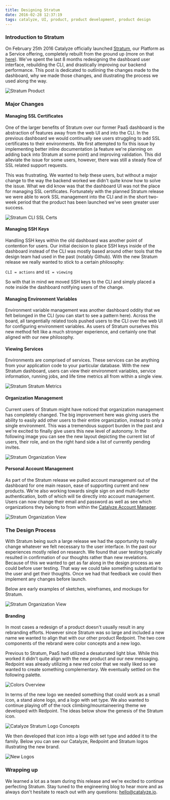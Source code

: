 ```yaml
---
title: Designing Stratum
date: 2016-02-28 12:37:19
tags: catalyze, UI, product, product development, product design
---
```


### Introduction to Stratum

On February 25th 2016 Catalyze officially launched [Stratum](https://catalyze.io/stratum), our Platform as a Service offering, completely rebuilt from the ground up (more on that [here](https://engineering.catalyze.io/stratum-2.0.0-launch.html)). We've spent the last 8 months redesigning the dashboard user interface, rebuilding the CLI, and drastically improving our backend performance. This post is dedicated to outlining the changes made to the dashboard, why we made those changes, and illustrating the process we used along the way.

![Stratum Product](/img/posts/designing-stratum/catalyze_stratum_product.png)

### Major Changes

#### Managing SSL Certificates

One of the larger benefits of Stratum over our former PaaS dashboard is the abstraction of features away from the web UI and into the CLI. In the previous dashboard we would continually see users struggling to add SSL certificates to their environments. We first attempted to fix this issue by implementing better inline documentation (a feature we're planning on adding back into Stratum at some point) and improving validation. This did alleviate the issue for some users, however, there was still a steady flow of SSL related support requests.

This was frustrating. We wanted to help these users, but without a major change to the way the backend worked we didn't quite know how to solve the issue. What we did know was that the dashboard UI was not the place for managing SSL certificates. Fortunately with the planned Stratum release we were able to work SSL management into the CLI and in the short two-week period that the product has been launched we've seen greater user success.

![Stratum CLI SSL Certs](/img/posts/designing-stratum/catalyze_stratum_cli_ssl.png)

#### Managing SSH Keys

Handling SSH keys within the old dashboard was another point of contention for users. Our initial decision to place SSH keys inside of the dashboard instead of the CLI was mostly based around other tools that the design team had used in the past (notably Github). With the new Stratum release we really wanted to stick to a certain philosophy:

`CLI = actions` and `UI = viewing`

So with that in mind we moved SSH keys to the CLI and simply placed a note inside the dashboard notifying users of the change.

#### Managing Environment Variables

Environment variable management was another dashboard oddity that we felt belonged in the CLI (you can start to see a pattern here). Across the board, all tangentially related tools pushed users to the CLI over the web UI for configuring environment variables. As users of Stratum ourselves this new method felt like a much stronger experience, and certainly one that aligned with our new philosophy.

#### Viewing Services

Environments are comprised of services. These services can be anything from your application code to your particular database. With the new Stratum dashboard, users can view their environment variables, service information, running jobs, and life time metrics all from within a single view.

![Stratum Stratum Metrics](/img/posts/designing-stratum/catalyze_stratum_metrics.png)

#### Organization Management

Current users of Stratum might have noticed that organization management has completely changed. The big improvement here was giving users the ability to easily add other users to their entire organization, instead to only a single environment. This was a tremendous support burden in the past and we're excited to finally give users this new level of autonomy. In the following image you can see the new layout depicting the current list of users, their role, and on the right hand side a list of currently pending invites.

![Stratum Organization View](/img/posts/designing-stratum/catalyze_orgs.png)

#### Personal Account Management

As part of the Stratum release we pulled account management out of the dashboard for one main reason, ease of supporting current and new products. We're also working towards single sign on and multi-factor authentication, both of which will tie directly into account management. Users can now change their email and password as well as see which organizations they belong to from within the [Catalyze Account Manager](https://account.catalyze.io).

![Stratum Organization View](/img/posts/designing-stratum/catalyze_account.png)

### The Design Process

With Stratum being such a large release we had the opportunity to really change whatever we felt necessary to the user interface. In the past our experiences mostly relied on research. We found that user testing typically resulted in confirmation of our thoughts rather than new revelations. Because of this we wanted to get as far along in the design process as we could before user testing. That way we could take something substantial to the user and get their thoughts. Once we had that feedback we could then implement any changes before launch.

Below are early examples of sketches, wireframes, and mockups for Stratum.

![Stratum Organization View](/img/posts/designing-stratum/catalyze_sketches.png)

#### Branding

In most cases a redesign of a product doesn't usually result in any rebranding efforts. However since Stratum was so large and included a new name we wanted to align that with our other product Redpoint. The two core components of the rebrand were color concepts and a new logo.

Previous to Stratum, PaaS had utilized a desaturated light blue. While this worked it didn't quite align with the new product and our new messaging. Redpoint was already utilizing a new red color that we really liked so we wanted to create something complementary. We eventually settled on the following palette.

![Colors Overview](/img/posts/designing-stratum/catalyze_colors.png)

In terms of the new logo we needed something that could work as a small icon, a stand alone logo, and a logo with set type. We also wanted to continue playing off of the rock climbing/mountaineering theme we developed with Redpoint. The ideas below show the genesis of the Stratum icon.

![Catalyze Stratum Logo Concepts](/img/posts/designing-stratum/catalyze_logo_concepts.png)

We then developed that icon into a logo with set type and added it to the family. Below you can see our Catalyze, Redpoint and Stratum logos illustrating the new brand.

![New Logos](/img/posts/designing-stratum/catalyze_logos.png)

### Wrapping up

We learned a lot as a team during this release and we're excited to continue perfecting Stratum. Stay tuned to the engineering blog to hear more and as always don't hesitate to reach out with any questions: [hello@catalyze.io](mailto:hello@catalyze.io).
